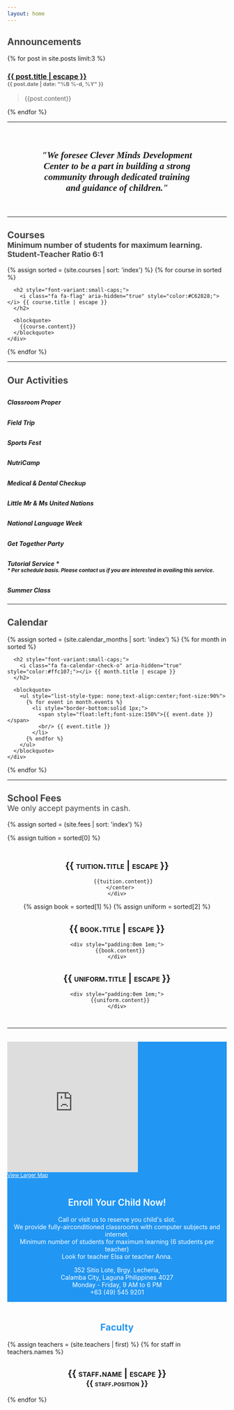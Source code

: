 ```yaml
---
layout: home
---
```

<div class="pure-g" id="announcements" >
  <div class="pure-u-1">
    <h2 style="font-weight:bold;color:#444;">Announcements</h2>
  </div>
</div>

<div class="pure-g main-content">
  {% for post in site.posts limit:3 %}
    <div class="pure-u-1 pure-u-md-1-3">
          <h3>
            <a class="post-link" href="{{ post.url | relative_url }}">{{ post.title | escape }}</a>
            <span class="post-meta" style="color:#757575; font-size:0.75em; display:block;">{{ post.date | date: "%B %-d, %Y" }}</span>
          </h3>
          <blockquote>
              {{post.content}}
          </blockquote>
    </div>
  {% endfor %}
</div>

<hr>
<center style="padding:1.5em 5em;">
  <h2>
    <em style="font-family:'Georgia', serif;">"We foresee Clever Minds Development Center to be a part in building a strong community through dedicated training and guidance of children."</em>
  </h2>
</center>
<hr>

<div class="pure-g" id="courses" >
  <div class="pure-u-1">
    <h2 style="font-weight:bold;color:#444;"> Courses <br/>
      <small>
        <i class="fa fa-asterisk"></i>
        Minimum number of students for maximum learning. <br/>
        Student-Teacher Ratio 6:1
      </small>
    </h2>
  </div>
</div>

<div class="pure-g">
  {% assign sorted = (site.courses | sort: 'index') %}
  {% for course in sorted %}
    <div class="pure-u-1 pure-u-md-1-2 pure-u-lg-1-4">

      <h2 style="font-variant:small-caps;">
        <i class="fa fa-flag" aria-hidden="true" style="color:#C62828;"></i> {{ course.title | escape }}
      </h2>

      <blockquote>
        {{course.content}}
      </blockquote>
    </div>
  {% endfor %}
</div>

<hr>

<div class="pure-g" id="activities" >
  <div class="pure-u-1">
    <h2 style="font-weight:bold;color:#444;"> Our Activities </h2>
  </div>
</div>

<div class="activities">
  <div class="pure-g">
    <div class="pure-u-1-2 pure-u-md-1-4">
      <div class="icon-block">
        <h2 class="center red-text"><i class="fa fa-puzzle-piece"></i></h2>
        <h5 class="center light grey-text editable">Classroom Proper</h5>
      </div>
    </div>
    <div class="pure-u-1-2 pure-u-md-1-4">
      <div class="icon-block">
        <h2 class="center light-green-text"><i class="fa fa-bus"></i></h2>
        <h5 class="center light grey-text editable">Field Trip</h5>
      </div>
    </div>
    <div class="pure-u-1-2 pure-u-md-1-4">
      <div class="icon-block">
        <h2 class="center amber-text"><i class="fa fa-soccer-ball-o"></i></h2>
        <h5 class="center light grey-text editable">Sports Fest</h5>
      </div>
    </div>
    <div class="pure-u-1-2 pure-u-md-1-4">
      <div class="icon-block">
        <h2 class="center blue-text"><i class="fa fa-cutlery"></i></h2>
        <h5 class="center light grey-text editable">NutriCamp</h5>
      </div>
    </div>
  </div>
  <div class="pure-g">
    <div class="pure-u-1-2 pure-u-md-1-4">
      <div class="icon-block">
        <h2 class="center yellow-text"><i class="fa fa-medkit"></i></h2>
        <h5 class="center light grey-text editable">Medical &amp; Dental Checkup</h5>
      </div>
    </div>
    <div class="pure-u-1-2 pure-u-md-1-4">
      <div class="icon-block">
        <h2 class="center red-text"><i class="fa fa-flag"></i></h2>
        <h5 class="center light grey-text editable">Little Mr &amp; Ms United Nations</h5>
      </div>
    </div>
    <div class="pure-u-1-2 pure-u-md-1-4">
      <div class="icon-block">
        <h2 class="center light-green-text"><i class="fa fa-language"></i></h2>
        <h5 class="center light grey-text editable">National Language Week</h5>
      </div>
    </div>
    <div class="pure-u-1-2 pure-u-md-1-4">
      <div class="icon-block">
        <h2 class="center amber-text"><i class="fa fa-group"></i></h2>
        <h5 class="center light grey-text editable">Get Together Party</h5>
      </div>
    </div>
  </div>
  <div class="pure-g">
    <div class="pure-u-1-2 pure-u-md-1-2">
      <div class="icon-block">
        <h2 class="center blue-text"><i class="fa fa-child"></i></h2>
        <h5 class="center light grey-text editable">
          Tutorial Service *<br/>
          <small>* Per schedule basis. Please contact us if you are interested in availing this service.</small>
        </h5>
      </div>
    </div>
    <div class="pure-u-1-2 pure-u-md-1-2">
      <div class="icon-block">
        <h2 class="center yellow-text"><i class="fa fa-sun-o"></i></h2>
        <h5 class="center light grey-text editable">Summer Class</h5>
      </div>
    </div>
  </div>
</div>

<hr>

<div class="pure-g" id="calendar" >
  <div class="pure-u-1">
    <h2 style="font-weight:bold;color:#444;"> Calendar </h2>
  </div>
</div>

<div class="pure-g">
  {% assign sorted = (site.calendar_months | sort: 'index') %}
  {% for month in sorted %}
    <div class="pure-u-1 pure-u-sm-1-3 pure-u-md-1-6">

      <h2 style="font-variant:small-caps;">
        <i class="fa fa-calendar-check-o" aria-hidden="true" style="color:#ffc107;"></i> {{ month.title | escape }}
      </h2>

      <blockquote>
        <ul style="list-style-type: none;text-align:center;font-size:90%">
          {% for event in month.events %}
            <li style="border-bottom:solid 1px;">
              <span style="float:left;font-size:150%">{{ event.date }}</span>
              <br/> {{ event.title }}
            </li>
          {% endfor %}
        </ul>
      </blockquote>
    </div>
  {% endfor %}
</div>

<hr>

<div class="pure-g" id="fees" >
  <div class="pure-u-1">
    <h2 style="font-weight:bold;color:#444;"> School Fees <br/>
      <small style="font-weight:normal;">
        <i class="fa fa-asterisk"></i> We only accept payments in cash.
      </small>
    </h2>
  </div>
</div>

{% assign sorted = (site.fees | sort: 'index') %}

<div class="pure-g">
  {% assign tuition = sorted[0] %}
    <div class="pure-u-1">
      <center style="padding:1em;">
        <h2 style="font-variant:small-caps;">
          <i class="fa fa-credit-card" aria-hidden="true" style="color:#ffc107;"></i> {{ tuition.title | escape }}
        </h2>

        {{tuition.content}}
      </center>
    </div>

  {% assign book = sorted[1] %}
  {% assign uniform = sorted[2] %}

  <div class="pure-u-1 pure-u-md-1-2">
    <h2 style="font-variant:small-caps;">
      <i class="fa fa-book" aria-hidden="true" style="color:#ffc107;"></i> {{ book.title | escape }}
    </h2>

    <div style="padding:0em 1em;">
      {{book.content}}
    </div>
  </div>

  <div class="pure-u-1 pure-u-md-1-2">
    <h2 style="font-variant:small-caps;">
      <i class="fa fa-female" aria-hidden="true" style="color:#ffc107;"></i> {{ uniform.title | escape }}
    </h2>

    <div style="padding:0em 1em;">
      {{uniform.content}}
    </div>
  </div>

</div>

<hr>
<br>

<div class="pure-g" id="enroll" style="background-color:#2196F3; color:white;">

  <div class="pure-u-1 pure-u-md-1-2">
    <div class="video-container no-controls">
      <iframe frameborder="0"
      marginheight="0" marginwidth="0" scrolling="no" class="pure-u-1"
      src="https://www.google.com/maps?f=q&amp;source=s_q&amp;hl=en&amp;geocode=&amp;q=Clever+Minds+Development+Center&amp;aq=&amp;sll=14.204087,121.161819&amp;sspn=0.011607,0.021136&amp;ie=UTF8&amp;hq=Clever+Minds+Development+Center&amp;hnear=&amp;t=m&amp;ll=14.209891,121.160231&amp;spn=0.012481,0.012875&amp;z=15&amp;iwloc=A&amp;output=embed" style="min-height:300px;">
      </iframe>
      <br />
      <small>
        <a href="https://www.google.com/maps?f=q&amp;source=embed&amp;hl=en&amp;geocode=&amp;q=Clever+Minds+Development+Center&amp;aq=&amp;sll=14.204087,121.161819&amp;sspn=0.011607,0.021136&amp;ie=UTF8&amp;hq=Clever+Minds+Development+Center&amp;hnear=&amp;t=m&amp;ll=14.209891,121.160231&amp;spn=0.012481,0.012875&amp;z=15&amp;iwloc=A" style="color:white;">
          View Larger Map
        </a>
      </small>
    </div>
  </div>
  <div class="pure-u-1 pure-u-md-1-2">
    <center style="padding:1em 0em;">
      <h2 style="color:white;font-weight:600;">Enroll Your Child Now!</h2>
      <p>Call or visit us to reserve you child's slot. <br/>We provide fully-airconditioned classrooms with computer subjects and internet.<br/> Minimum number of students for maximum learning (6 students per teacher)<br/> Look for teacher Elsa or teacher Anna.</p>
      <address style="font-style:normal;">
        <abbr title="Address"><i class="fa fa-map-marker"></i></abbr> 352 Sitio Lote, Brgy. Lecheria, <br/> Calamba City, Laguna Philippines 4027<br/>
        <abbr title="Business Hours"><i class="fa fa-clock-o"></i></abbr> Monday - Friday, 9 AM to 6 PM<br/>
        <abbr title="Phone"><i class="fa fa-phone"></i></abbr> +63 (49) 545 9201<br/>
      </address>
    </center>
  </div>
</div>

<br>

<div class="pure-g" id="teachers" >
  <div class="pure-u-1">
    <center><h2 style="font-weight:bold;color:#2196F3;"> <i class="fa fa-users" style="color:#2196F3;"></i> Faculty </h2></center>
  </div>
</div>

<div class="pure-g">
  {% assign teachers = (site.teachers | first) %}
  {% for staff in teachers.names %}
    <div class="pure-u-1-2 pure-u-sm-1-3 pure-u-md-1-4">
      <center>
        <h2 style="font-variant:small-caps;">
          <i class="fa fa-user-circle" aria-hidden="true" style="color:#2196F3;"></i> {{ staff.name | escape }}
          <br/>
          <small>{{ staff.position }}</small>
        </h2>
      </center>
    </div>
  {% endfor %}
</div>
